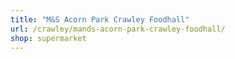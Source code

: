 ```yaml
---
title: "M&S Acorn Park Crawley Foodhall"
url: /crawley/mands-acorn-park-crawley-foodhall/
shop: supermarket
---
```

